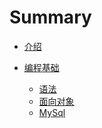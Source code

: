 # Summary
* [介绍](README.md)

* [编程基础]()
    * [语法](./Basic/Syntax.md)
    * [面向对象](./Basic/OOP.md)
    * [MySql](./Basic/MySql.md)

